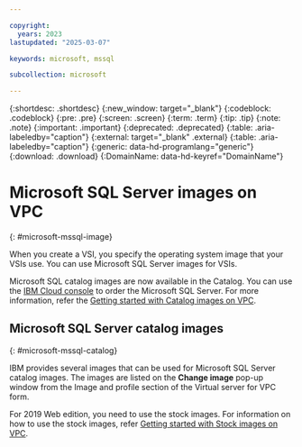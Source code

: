 ```yaml
---

copyright:
  years: 2023
lastupdated: "2025-03-07"

keywords: microsoft, mssql

subcollection: microsoft

---
```


{:shortdesc: .shortdesc}
{:new_window: target="_blank"}
{:codeblock: .codeblock}
{:pre: .pre}
{:screen: .screen}
{:term: .term}
{:tip: .tip}
{:note: .note}
{:important: .important}
{:deprecated: .deprecated}
{:table: .aria-labeledby="caption"}
{:external: target="_blank" .external}
{:table: .aria-labeledby="caption"}
{:generic: data-hd-programlang="generic"}
{:download: .download}
{:DomainName: data-hd-keyref="DomainName"}

# Microsoft SQL Server images on VPC
{: #microsoft-mssql-image}

When you create a VSI, you specify the operating system image that your VSIs use. You can use Microsoft SQL Server images for VSIs.

Microsoft SQL catalog images are now available in the Catalog. You can use the [IBM Cloud console](https://cloud.ibm.com/) to order the Microsoft SQL Server. For more information, refer the [Getting started with Catalog images on VPC](/docs/vpc?topic=vpc-getting-started-images-on-vpc-catalog).

## Microsoft SQL Server catalog images
{: #microsoft-mssql-catalog}

IBM provides several images that can be used for Microsoft SQL Server catalog images. The images are listed on the **Change image** pop-up window from the Image and profile section of the Virtual server for VPC form.

For 2019 Web edition, you need to use the stock images. For information on how to use the stock images, refer [Getting started with Stock images on VPC](/docs/vpc?topic=vpc-getting-started-images-on-vpc-stock&interface=api).
